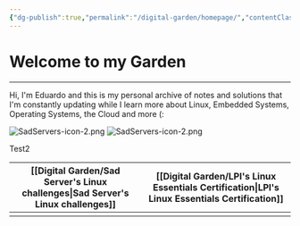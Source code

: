 ```yaml
---
{"dg-publish":true,"permalink":"/digital-garden/homepage/","contentClasses":"img-grid.css","tags":["gardenEntry"],"noteIcon":3}
---
```


# Welcome to my Garden
---
Hi, I'm Eduardo and this is my personal archive of notes and solutions that I'm constantly updating while I learn more about Linux, Embedded Systems, Operating Systems, the Cloud and more (:


![SadServers-icon-2.png](/img/user/Digital%20Garden/Icons-and-images/SadServers-icon-2.png)
![SadServers-icon-2.png](/img/user/Digital%20Garden/Icons-and-images/SadServers-icon-2.png)

Test2

| [[Digital Garden/Sad Server's Linux challenges\|Sad Server's Linux challenges]] | [[Digital Garden/LPI's Linux Essentials Certification\|LPI's Linux Essentials Certification]] |
| --------------------------------- | ---------------------------------------- |
|                                   |                                          |
